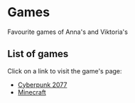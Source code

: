 # Games

Favourite games of Anna's and Viktoria's
## List of games

Click on a link to visit the game's page:
* [Cyberpunk 2077](cyberpunk2077.html)
* [Minecraft](majnkraft.html)
